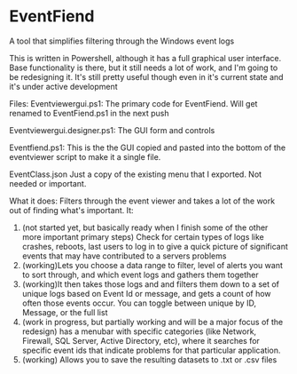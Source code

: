 # EventFiend
 A tool that simplifies filtering through the Windows event logs

 This is written in Powershell, although it has a full graphical user interface.
 Base functionality is there, but it still needs a lot of work, and I'm going
 to be redesigning it.  It's still pretty useful though even in it's current state
 and it's  under active development

 Files:
 Eventviewergui.ps1: The primary code for EventFiend.  Will get renamed to EventFiend.ps1 in the next push

 Eventviewergui.designer.ps1: The GUI form and controls

 Eventfiend.ps1:  This is the the GUI copied and pasted into the bottom of the eventviewer script to make it a single file.

 EventClass.json Just a copy of the existing menu that I exported.  Not needed or important.


 What it does:
 Filters through the event viewer and takes a lot of the work out of finding what's important.  It:
 1) (not started yet, but basically ready when I finish some of the other more important primary steps) 
 	Check for certain types of logs like crashes, reboots, last users to log in to give a quick
	picture of significant events that may have contributed to a servers problems
 2) (working)Lets you choose a data range to filter, level of alerts you want to sort through, and which
	event logs and gathers them together
3) (working)It then takes those logs and and filters them down to a set of unique logs based on Event Id
	or message, and gets a count of how often those events occur.  You can toggle between unique by ID,
	Message, or the full list
4) (work in progress, but partially working and will be a major focus of the redesign) has a menubar with 
	specific categories (like Network, Firewall, SQL Server, Active Directory, etc), where it searches for 
	specific event ids that indicate problems for that particular application.
5) (working) Allows you to save the resulting datasets to .txt or .csv files
